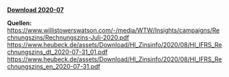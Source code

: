 [**Download 2020-07**](https://downgit.github.io/#/home?url=https://github.com/GeorgGoldbach/Zinsarchiv/tree/master/2020-07)

**Quellen:**
https://www.willistowerswatson.com/-/media/WTW/Insights/campaigns/Rechnungszins/Rechnungszins-Juli-2020.pdf
https://www.heubeck.de/assets/Download/HI_Zinsinfo/2020/08/HI_IFRS_Rechnungszins_dt_2020-07-31_01.pdf
https://www.heubeck.de/assets/Download/HI_Zinsinfo/2020/08/HI_IFRS_Rechnungszins_en_2020-07-31.pdf
